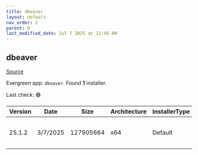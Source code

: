 ```yaml
---
title: dbeaver
layout: default
nav_order: 2
parent: D
last_modified_date: Jul 7 2025 at 12:45 AM
---
```


## dbeaver

[Source](https://github.com/dbeaver/dbeaver)

Evergreen app: `dbeaver`. Found **1** installer.

Last check: 🟢

| Version | Date     | Size      | Architecture | InstallerType | Type | URI                                                                                                                                                                                              |
| ------- | -------- | --------- | ------------ | ------------- | ---- | ------------------------------------------------------------------------------------------------------------------------------------------------------------------------------------------------ |
| 25.1.2  | 3/7/2025 | 127905664 | x64          | Default       | exe  | [https://github.com/dbeaver/dbeaver/releases/download/25.1.2/dbeaver-ce-25.1.2-x86_64-setup.exe](https://github.com/dbeaver/dbeaver/releases/download/25.1.2/dbeaver-ce-25.1.2-x86_64-setup.exe) |

